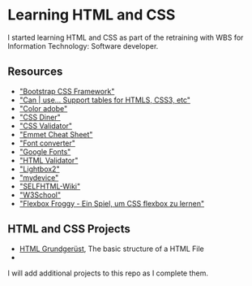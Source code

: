 # Learning HTML and CSS
I started learning HTML and CSS as part of the retraining with WBS for Information Technology: Software developer.
## Resources
* ["Bootstrap CSS Framework"](https://getbootstrap.com/)
* ["Can | use... Support tables for HTMLS, CSS3, etc"](https://caniuse.com/)
* ["Color adobe"](https://color.adobe.com/de/)
* ["CSS Diner"](https://flukeout.github.io/)
* ["CSS Validator"](https://jigsaw.w3.org/css-validator/)
* ["Emmet Cheat Sheet"](https://docs.emmet.io/cheat-sheet/)
* ["Font converter"](https://www.fontconverter.io/de/ttf-zu-woff2)
* ["Google Fonts"](https://fonts.google.com/)
* ["HTML Validator"](https://validator.w3.org/)
* ["Lightbox2"](https://lokeshdhakar.com/projects/lightbox2/)
* ["mydevice"](https://www.mydevice.io/)
* ["SELFHTML-Wiki"](https://wiki.selfhtml.org/)
* ["W3School"](https://www.w3schools.com/)
* ["Flexbox Froggy - Ein Spiel, um CSS flexbox zu lernen"](https://flexboxfroggy.com/#de)

## HTML and CSS Projects
* [HTML Grundgerüst](tag01/01_html-grundgeruest.html), The basic structure of a HTML File
* 

I will add additional projects to this repo as I complete them.
